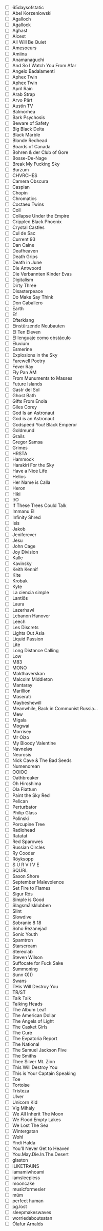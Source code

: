   - [ ] 65daysofstatic
  - [ ] Abel Korzeniowski
  - [ ] Agalloch
  - [ ] Agallock
  - [ ] Aghast
  - [ ] Alcest
  - [ ] All Will Be Quiet
  - [ ] Amesoeurs
  - [ ] Amiina
  - [ ] Anamanaguchi
  - [ ] And So I Watch You From Afar
  - [ ] Angelo Badalamenti
  - [ ] Aphex Twin
  - [ ] Aphex Twin
  - [ ] April Rain
  - [ ] Arab Strap
  - [ ] Arvo Pärt
  - [ ] Austin TV
  - [ ] Balmorhea
  - [ ] Bark Psychosis
  - [ ] Beware of Safety
  - [ ] Big Black Delta
  - [ ] Black Marble
  - [ ] Blonde Redhead
  - [ ] Boards of Canada
  - [ ] Bohren & der Club of Gore
  - [ ] Bosse-De-Nage
  - [ ] Break My Fucking Sky
  - [ ] Burzum
  - [ ] CHVRCHES
  - [ ] Camera Obscura
  - [ ] Caspian
  - [ ] Chopin
  - [ ] Chromatics
  - [ ] Coctaeu Twins
  - [ ] Coil
  - [ ] Collapse Under the Empire
  - [ ] Crippled Black Phoenix
  - [ ] Crystal Castles
  - [ ] Cul de Sac
  - [ ] Current 93
  - [ ] Dan Caine
  - [ ] Deafheaven
  - [ ] Death Grips
  - [ ] Death in June
  - [ ] Die Antwoord
  - [ ] Die Verbannten Kinder Evas
  - [ ] Digitalism
  - [ ] Dirty Three
  - [ ] Disasterpeace
  - [ ] Do Make Say Think
  - [ ] Don Caballero
  - [ ] Earth
  - [ ] Ef
  - [ ] Efterklang
  - [ ] Einstürzende Neubauten
  - [ ] El Ten Eleven
  - [ ] El lenguaje como obstáculo
  - [ ] Eluvium
  - [ ] Esmerine
  - [ ] Explosions in the Sky
  - [ ] Farewell Poetry
  - [ ] Fever Ray
  - [ ] Fly Pan AM
  - [ ] From Munuments to Masses
  - [ ] Future Islands
  - [ ] Gastr del Sol
  - [ ] Ghost Bath
  - [ ] Gifts From Enola
  - [ ] Giles Corey
  - [ ] God Is an Astronaut
  - [ ] God is an Astronaut
  - [ ] Godspeed You! Black Emperor
  - [ ] Goldmund
  - [ ] Grails
  - [ ] Gregor Samsa
  - [ ] Grimes
  - [ ] HRSTA
  - [ ] Hammock
  - [ ] Harakiri For the Sky
  - [ ] Have a Nice Life
  - [ ] Helios
  - [ ] Her Name is Calla
  - [ ] Heron
  - [ ] Hiki
  - [ ] I/O
  - [ ] If These Trees Could Talk
  - [ ] Immanu El
  - [ ] Infinity Shred
  - [ ] Isis
  - [ ] Jakob
  - [ ] Jeniferever
  - [ ] Jesu
  - [ ] John Cage
  - [ ] Joy Division
  - [ ] Kalle
  - [ ] Kavinsky
  - [ ] Keith Kennif
  - [ ] Kite
  - [ ] Krobak
  - [ ] Kyte
  - [ ] La ciencia simple
  - [ ] Lantlôs
  - [ ] Laura
  - [ ] Lazerhawl
  - [ ] Lebanon Hanover
  - [ ] Leech
  - [ ] Les Discrets
  - [ ] Lights Out Asia
  - [ ] Liquid Passion
  - [ ] Lite
  - [ ] Long Distance Calling
  - [ ] Low
  - [ ] M83
  - [ ] MONO
  - [ ] Makthaverskan
  - [ ] Malcolm Middleton
  - [ ] Mantaray
  - [ ] Marillion
  - [ ] Maserati
  - [ ] Maybeshewill
  - [ ] Meanwhile, Back in Communist Russia...
  - [ ] Mew
  - [ ] Migala
  - [ ] Mogwai
  - [ ] Morrisey
  - [ ] Mr Oizo
  - [ ] My Bloody Valentine
  - [ ] Navneløs
  - [ ] Neurosis
  - [ ] Nick Cave & The Bad Seeds
  - [ ] Numenorean
  - [ ] OOIOO
  - [ ] Oathbreaker
  - [ ] Oh Hiroshima
  - [ ] Ola Fløttum
  - [ ] Paint the Sky Red
  - [ ] Pelican
  - [ ] Perturbator
  - [ ] Philip Glass
  - [ ] Polinski
  - [ ] Porcupine Tree
  - [ ] Radiohead
  - [ ] Ratatat
  - [ ] Red Sparowes
  - [ ] Russian Circles
  - [ ] Ry Cooder
  - [ ] Röyksopp
  - [ ] S U R V I V E
  - [ ] SQÜRL
  - [ ] Saxon Shore
  - [ ] September Malevolence
  - [ ] Set Fire to Flames
  - [ ] Sigur Rós
  - [ ] Simple is Good
  - [ ] Slagsmålsklubben
  - [ ] Slint
  - [ ] Slowdive
  - [ ] Sobranie 8 18
  - [ ] Soho Rezanejad
  - [ ] Sonic Youth
  - [ ] Spamtron
  - [ ] Starscream
  - [ ] Stereolab
  - [ ] Steven Wilson
  - [ ] Suffocate for Fuck Sake
  - [ ] Summoning
  - [ ] Sunn O)))
  - [ ] Swans
  - [ ] THis Will Destroy You
  - [ ] TR/ST
  - [ ] Talk Talk
  - [ ] Talking Heads
  - [ ] The Album Leaf
  - [ ] The American Dollar
  - [ ] The Angels of Light
  - [ ] The Casket Girls
  - [ ] The Cure
  - [ ] The Evpatoria Report
  - [ ] The National
  - [ ] The Samuel Jackson Five
  - [ ] The Smiths
  - [ ] Thee Silver Mt. Zion
  - [ ] This Will Destroy You
  - [ ] This is Your Captain Speaking
  - [ ] Toe
  - [ ] Tortoise
  - [ ] Tristeza
  - [ ] Ulver
  - [ ] Unicorn Kid
  - [ ] Vig Mihály
  - [ ] We All Inherit The Moon
  - [ ] We Flood Empty Lakes
  - [ ] We Lost The Sea
  - [ ] Wintergatan
  - [ ] Wohl
  - [ ] Yndi Halda
  - [ ] You'll Never Get to Heaven
  - [ ] You.May.Die.In.The.Desert
  - [ ] glaston
  - [ ] iLiKETRAiNS
  - [ ] iamamiwhoami
  - [ ] iamsleepless
  - [ ] mooncake
  - [ ] musicformesier
  - [ ] múm
  - [ ] perfect human
  - [ ] pg.lost
  - [ ] sleepmakeswaves
  - [ ] worriedaboutsatan
  - [ ] Ólafur Arnalds

